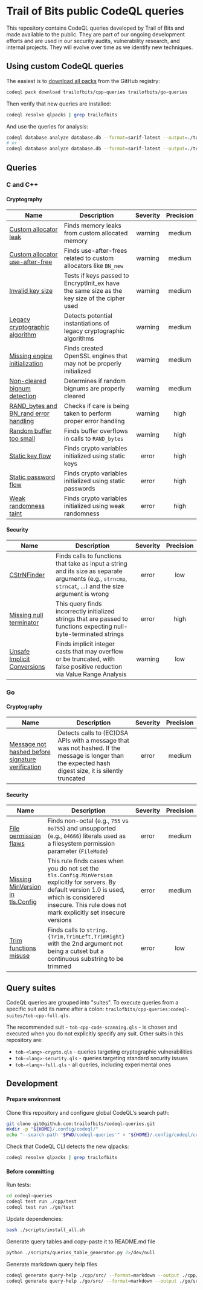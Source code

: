 # Trail of Bits public CodeQL queries

This repository contains CodeQL queries developed by Trail of Bits and made available to the public. They are part of our ongoing development efforts and are used in our security audits, vulnerability research, and internal projects. They will evolve over time as we identify new techniques.

## Using custom CodeQL queries

The easiest is to [download all packs](https://docs.github.com/en/code-security/codeql-cli/using-the-advanced-functionality-of-the-codeql-cli/publishing-and-using-codeql-packs#running-codeql-pack-download-scopepack) from the GitHub registry:
```sh
codeql pack download trailofbits/cpp-queries trailofbits/go-queries
```

Then verify that new queries are installed:
```sh
codeql resolve qlpacks | grep trailofbits
```

And use the queries for analysis:
```sh
codeql database analyze database.db --format=sarif-latest --output=./tob.sarif -- trailofbits/cpp-queries
# or
codeql database analyze database.db --format=sarif-latest --output=./tob.sarif -- trailofbits/go-queries
```

## Queries

### C and C++

#### Cryptography

| Name | Description | Severity | Precision  |
| ---  | ----------- | :----:   | :--------: |
|[Custom allocator leak](./cpp/src/docs/crypto/CustomAllocatorLeak.md "crypto, security")|Finds memory leaks from custom allocated memory|warning|medium|
|[Custom allocator use-after-free](./cpp/src/docs/crypto/CustomAllocatorUseAfterFree.md "correctness, crypto")|Finds use-after-frees related to custom allocators like `BN_new`|warning|medium|
|[Invalid key size](./cpp/src/docs/crypto/InvalidKeySize.md "correctness, crypto")|Tests if keys passed to EncryptInit_ex have the same size as the key size of the cipher used|warning|medium|
|[Legacy cryptographic algorithm](./cpp/src/docs/crypto/UseOfLegacyAlgorithm.md "correctness, crypto")|Detects potential instantiations of legacy cryptographic algorithms|warning|medium|
|[Missing engine initialization](./cpp/src/docs/crypto/MissingEngineInit.md "correctness, crypto")|Finds created OpenSSL engines that may not be properly initialized|warning|medium|
|[Non-cleared bignum detection](./cpp/src/docs/crypto/BignumClearing.md "correctness, crypto")|Determines if random bignums are properly cleared|warning|medium|
|[RAND_bytes and BN_rand error handling](./cpp/src/docs/crypto/ErrorHandling.md "correctness, crypto")|Checks if care is being taken to perform proper error handling|warning|high|
|[Random buffer too small](./cpp/src/docs/crypto/RandomBufferTooSmall.md "crypto, security")|Finds buffer overflows in calls to `RAND_bytes`|warning|high|
|[Static key flow](./cpp/src/docs/crypto/StaticKeyFlow.md "crypto, security")|Finds crypto variables initialized using static keys|error|high|
|[Static password flow](./cpp/src/docs/crypto/StaticPasswordFlow.md "crypto, security")|Finds crypto variables initialized using static passwords|error|high|
|[Weak randomness taint](./cpp/src/docs/crypto/WeakRandomnessTaint.md "crypto, security")|Finds crypto variables initialized using weak randomness|error|high|


#### Security

| Name | Description | Severity | Precision  |
| ---  | ----------- | :----:   | :--------: |
|[CStrNFinder](./cpp/src/docs/security/CStrnFinder/CStrnFinder.md "security")|Finds calls to functions that take as input a string and its size as separate arguments (e.g., `strncmp`, `strncat`, ...) and the size argument is wrong|error|low|
|[Missing null terminator](./cpp/src/docs/security/NoNullTerminator/NoNullTerminator.md "security")|This query finds incorrectly initialized strings that are passed to functions expecting null-byte-terminated strings|error|high|
|[Unsafe Implicit Conversions](./cpp/src/docs/security/UnsafeImplicitConversions/UnsafeImplicitConversions.md "experimental, security")|Finds implicit integer casts that may overflow or be truncated, with false positive reduction via Value Range Analysis|warning|low|


### Go

#### Cryptography

| Name | Description | Severity | Precision  |
| ---  | ----------- | :----:   | :--------: |
|[Message not hashed before signature verification](./go/src/docs/crypto/MsgNotHashedBeforeSigVerfication/MsgNotHashedBeforeSigVerfication.md "security")|Detects calls to (EC)DSA APIs with a message that was not hashed. If the message is longer than the expected hash digest size, it is silently truncated|error|medium|


#### Security

| Name | Description | Severity | Precision  |
| ---  | ----------- | :----:   | :--------: |
|[File permission flaws](./go/src/docs/security/FilePermsFlaws/FilePermsFlaws.md "security")|Finds non-octal (e.g., `755` vs `0o755`) and unsupported (e.g., `04666`) literals used as a filesystem permission parameter (`FileMode`)|error|medium|
|[Missing MinVersion in tls.Config](./go/src/docs/security/MissingMinVersionTLS/MissingMinVersionTLS.md "security")|This rule finds cases when you do not set the `tls.Config.MinVersion` explicitly for servers. By default version 1.0 is used, which is considered insecure. This rule does not mark explicitly set insecure versions|error|medium|
|[Trim functions misuse](./go/src/docs/security/TrimMisuse/TrimMisuse.md "security")|Finds calls to `string.{Trim,TrimLeft,TrimRight}` with the 2nd argument not being a cutset but a continuous substring to be trimmed|error|low|


## Query suites

CodeQL queries are grouped into "suites". To execute queries from a specific suit add its name after a colon: `trailofbits/cpp-queries:codeql-suites/tob-cpp-full.qls`.

The recommended suit - `tob-cpp-code-scanning.qls` - is chosen and executed when you do not explicitly specify any suit. Other suits in this repository are:

* `tob-<lang>-crypto.qls` - queries targeting cryptographic vulnerabilities
* `tob-<lang>-security.qls` - queries targeting standard security issues
* `tob-<lang>-full.qls` - all queries, including experimental ones


## Development

#### Prepare environment

Clone this repository and configure global CodeQL's search path:
```sh
git clone git@github.com:trailofbits/codeql-queries.git
mkdir -p "${HOME}/.config/codeql/"
echo "--search-path '$PWD/codeql-queries'" > "${HOME}/.config/codeql/config"
```

Check that CodeQL CLI detects the new qlpacks:
```sh
codeql resolve qlpacks | grep trailofbits
```

#### Before committing

Run tests:
```sh
cd codeql-queries
codeql test run ./cpp/test
codeql test run ./go/test
```

Update dependencies:
```sh
bash ./scripts/install_all.sh
```

Generate query tables and copy-paste it to README.md file
```sh
python ./scripts/queries_table_generator.py 2>/dev/null
```

Generate markdown query help files
```sh
codeql generate query-help ./cpp/src/ --format=markdown --output ./cpp/src/docs
codeql generate query-help ./go/src/ --format=markdown --output ./go/src/docs
```
